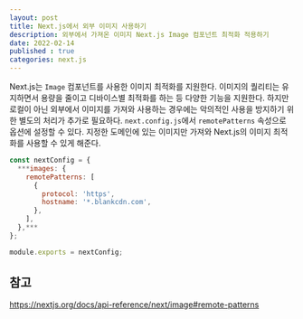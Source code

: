 ```yaml
---
layout: post
title: Next.js에서 외부 이미지 사용하기
description: 외부에서 가져온 이미지 Next.js Image 컴포넌트 최적화 적용하기
date: 2022-02-14
published : true
categories: next.js
---
```


Next.js는 `Image` 컴포넌트를 사용한 이미지 최적화를 지원한다. 이미지의 퀄리티는 유지하면서 용량을 줄이고 디바이스별 최적화를 하는 등 다양한 기능을 지원한다. 하지만 로컬이 아닌 외부에서 이미지를 가져와 사용하는 경우에는 악의적인 사용을 방지하기 위한 별도의 처리가 추가로 필요하다. `next.config.js`에서 `remotePatterns` 속성으로 옵션에 설정할 수 있다. 지정한 도메인에 있는 이미지만 가져와 Next.js의 이미지 최적화를 사용할 수 있게 해준다.  

```jsx
const nextConfig = {
  ***images: {
    remotePatterns: [
      {
        protocol: 'https',
        hostname: '*.blankcdn.com',
      },
    ],
  },***
};

module.exports = nextConfig;
```

## 참고
https://nextjs.org/docs/api-reference/next/image#remote-patterns  


